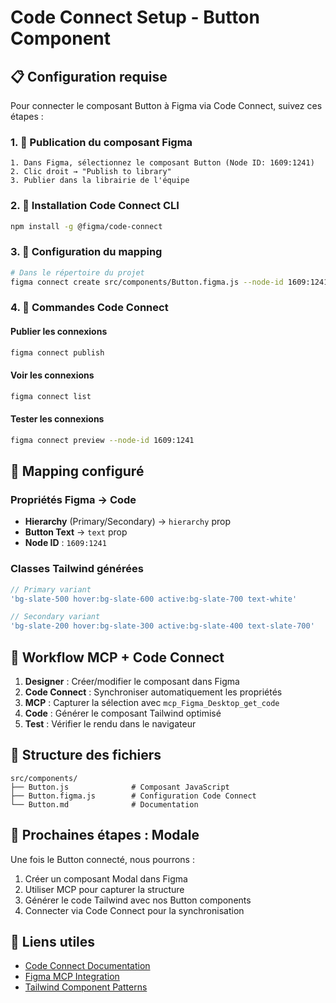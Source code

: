 # Code Connect Setup - Button Component

## 📋 Configuration requise

Pour connecter le composant Button à Figma via Code Connect, suivez ces étapes :

### 1. 🚀 Publication du composant Figma
```
1. Dans Figma, sélectionnez le composant Button (Node ID: 1609:1241)
2. Clic droit → "Publish to library" 
3. Publier dans la librairie de l'équipe
```

### 2. 🔧 Installation Code Connect CLI
```bash
npm install -g @figma/code-connect
```

### 3. 📝 Configuration du mapping
```bash
# Dans le répertoire du projet
figma connect create src/components/Button.figma.js --node-id 1609:1241
```

### 4. 🎯 Commandes Code Connect

#### Publier les connexions
```bash
figma connect publish
```

#### Voir les connexions
```bash
figma connect list
```

#### Tester les connexions
```bash
figma connect preview --node-id 1609:1241
```

## 🎨 Mapping configuré

### Propriétés Figma → Code
- **Hierarchy** (Primary/Secondary) → `hierarchy` prop
- **Button Text** → `text` prop  
- **Node ID** : `1609:1241`

### Classes Tailwind générées
```javascript
// Primary variant
'bg-slate-500 hover:bg-slate-600 active:bg-slate-700 text-white'

// Secondary variant  
'bg-slate-200 hover:bg-slate-300 active:bg-slate-400 text-slate-700'
```

## 🔄 Workflow MCP + Code Connect

1. **Designer** : Créer/modifier le composant dans Figma
2. **Code Connect** : Synchroniser automatiquement les propriétés
3. **MCP** : Capturer la sélection avec `mcp_Figma_Desktop_get_code`
4. **Code** : Générer le composant Tailwind optimisé
5. **Test** : Vérifier le rendu dans le navigateur

## 📁 Structure des fichiers

```
src/components/
├── Button.js              # Composant JavaScript
├── Button.figma.js        # Configuration Code Connect
└── Button.md              # Documentation
```

## 🎯 Prochaines étapes : Modale

Une fois le Button connecté, nous pourrons :
1. Créer un composant Modal dans Figma
2. Utiliser MCP pour capturer la structure
3. Générer le code Tailwind avec nos Button components
4. Connecter via Code Connect pour la synchronisation

## 🔗 Liens utiles

- [Code Connect Documentation](https://www.figma.com/developers/code-connect)
- [Figma MCP Integration](https://www.figma.com/developers/api)
- [Tailwind Component Patterns](https://tailwindui.com/components)
